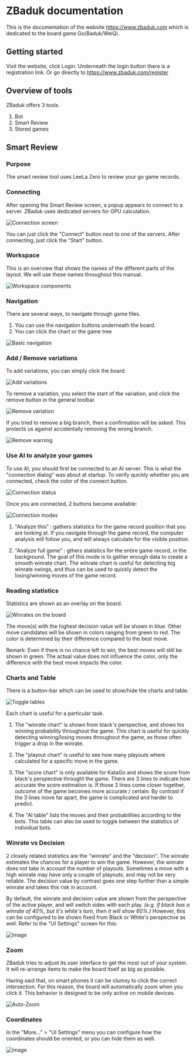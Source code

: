 # ZBaduk documentation

This is the documentation of the website https://www.zbaduk.com which is dedicated to the board game Go/Baduk/WeiQi.

## Getting started

Visit the website, click Login.
Underneath the login button there is a registration link.
Or go directly to https://www.zbaduk.com/register

## Overview of tools

ZBaduk offers 3 tools.

1) Bot
2) Smart Review
3) Stored games

## Smart Review

### Purpose

The smart review tool uses LeeLa Zero to review your go game records.

### Connecting

After opening the Smart Review screen, a popup appears to connect to a server.
ZBaduk uses dedicated servers for GPU calculation.

![Connection screen](https://user-images.githubusercontent.com/20482760/58879024-f6019b80-86d4-11e9-9045-ae491acc6a8d.png)

You can just click the "Connect" button next to one of the servers.
After connecting, just click the "Start" button.

### Workspace

This is an overview that shows the names of the different parts of the layout. We will use these names throughout this manual.

![Workspace components](https://user-images.githubusercontent.com/20482760/58879352-c8692200-86d5-11e9-8532-34a1e9bcf146.png)

### Navigation

There are several ways, to navigate through game files.

1) You can use the navigation buttons underneath the board.
2) You can click the chart or the game tree

![Basic navigation](https://user-images.githubusercontent.com/20482760/58879683-7e347080-86d6-11e9-983f-b015dec80614.png)

### Add / Remove variations

To add variations, you can simply click the board.

![Add variations](https://user-images.githubusercontent.com/20482760/58880407-14b56180-86d8-11e9-8252-79162744cfa3.png)

To remove a variation, you select the start of the variation, and click the remove button in the general toolbar.

![Remove variation](https://user-images.githubusercontent.com/20482760/58880621-a1601f80-86d8-11e9-92cb-d826555b5529.png)

If you tried to remove a big branch, then a confirmation will be asked. This protects us against accidentally removing the wrong branch.

![Remove warning](https://user-images.githubusercontent.com/20482760/58881380-63fc9180-86da-11e9-9fe6-051b1cf96b3e.png)

### Use AI to analyze your games

To use AI, you should first be connected to an AI server. This is what the "connection dialog" was about at startup.
To verify quickly whether you are connected, check the color of the connect button.

![Connection status](https://user-images.githubusercontent.com/20482760/58880965-6d392e80-86d9-11e9-949b-fa7ac7016e66.png)

Once you are connected, 2 buttons become available:

![Connection modes](https://user-images.githubusercontent.com/20482760/58881074-b12c3380-86d9-11e9-9562-3c4ed81ee91a.png)

1) "Analyze this" : gathers statistics for the game record position that you are looking at. If you navigate through the game record, the computer analysis will follow you, and will always calculate for the visible position.

2) "Analyze full game" : gthers statistics for the entire game record, in the background. The goal of this mode is to gather enough data to create a smooth winrate chart. The winrate chart is useful for detecting big winrate swings, and thus can be used to quickly detect the losing/winning moves of the game record.

### Reading statistics

Statistics are shown as an overlay on the board.

![Winrates on the board](https://user-images.githubusercontent.com/20482760/79080740-d2a57500-7d17-11ea-926d-fd246c7facc3.jpg)

The move(s) with the highest decision value will be shown in blue. Other move candidates will be shown in colors ranging from green to red. The color is determined by their difference compared to the best move. 

Remark: Even if there is no chance left to win, the best moves will still be shown in green. The actual value does not influence the color, only the difference with the best move impacts the color.

### Charts and Table

There is a button-bar which can be used to show/hide the charts and table.

![Toggle tables](https://user-images.githubusercontent.com/20482760/79081199-793f4500-7d1b-11ea-85c8-9aee6820cc5c.png)

Each chart is useful for a particular task.

1. The "winrate chart" is shown from black's perspective, and shows his winning probability throughout the game. This chart is useful for quickly detecting winning/losing moves throughout the game, as those often trigger a drop in the winrate.

2. The "playout chart" is useful to see how many playouts where calculated for a specific move in the game.

3. The "score chart" is only available for KataGo and shows the score from black's perspective throught the game. There are 3 lines to indicate how accurate the score estimation is. If those 3 lines come closer together, outcome of the game becomes more accurate / certain. By contrast if the 3 lines move far apart, the game is complicated and harder to predict.

4. The "AI table" lists the moves and their probabilities according to the bots. This table can also be used to toggle between the statistics of individual bots.


### Winrate vs Decision

2 closely related statistics are the "winrate" and the "decision". The winrate estimates the chances for a player to win the game. However, the winrate does not take in account the number of playouts. Sometimes a move with a high winrate may have only a couple of playouts, and may not be very reliable. The decision value by contrast goes one step further than a simple winrate and takes this risk in account.

By default, the winrate and decision value are shown from the perspective of the active player, and will switch sides with each play. _(e.g. If black has a winrate of 40%, but it's white's turn, then it will show 60%.)_ However, this can be configured to be shown fixed from Black or White's perspective as well. Refer to the "UI Settings" screen for this:

![image](https://user-images.githubusercontent.com/20482760/79080954-590e8680-7d19-11ea-8a10-129a0d1ef3c3.png)


### Zoom

ZBaduk tries to adjust its user interface to get the most out of your system. It will re-arrange items to make the board itself as big as possible. 

Having said that, on smart phones it can be clumsy to click the correct intersection. For this reason, the board will automatically zoom when you click it. This behavior is designed to be only active on mobile devices.

![Auto-Zoom](https://user-images.githubusercontent.com/20482760/59000749-23049a00-880c-11e9-9382-2bfe17d634e2.png)

### Coordinates

In the "More..." > "UI Settings" menu you can configure how the coordinates should be oriented, or you can hide them as well.

![image](https://user-images.githubusercontent.com/20482760/79081115-accd9f80-7d1a-11ea-96ac-b04d86441e5d.png)

